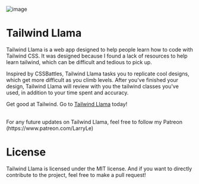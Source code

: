 ![image](https://github.com/user-attachments/assets/eadf4665-a4d6-4009-89f4-1230dd467be4)

# Tailwind Llama

Tailwind Llama is a web app designed to help people learn how to code with Tailwind CSS. It was designed because I found a lack of resources to help learn tailwind, which can be difficult and tedious to pick up. 

Inspired by CSSBattles, Tailwind Llama tasks you to replicate cool designs, which get more difficult as you climb levels. After you've finished your design, Tailwind Llama will review with you the tailwind classes you've used, in addition to your time spent and accuracy. 

Get good at Tailwind. Go to <a href="https://tailwind-llama.vercel.app/" target="_blank">Tailwind Llama</a> today!

<br>
For any future updates on Tailwind Llama, feel free to follow my Patreon (https://www.patreon.com/LarryLe)

# License

Tailwind Llama is licensed under the MIT license. And if you want to directly contribute to the project, feel free to make a pull request!

